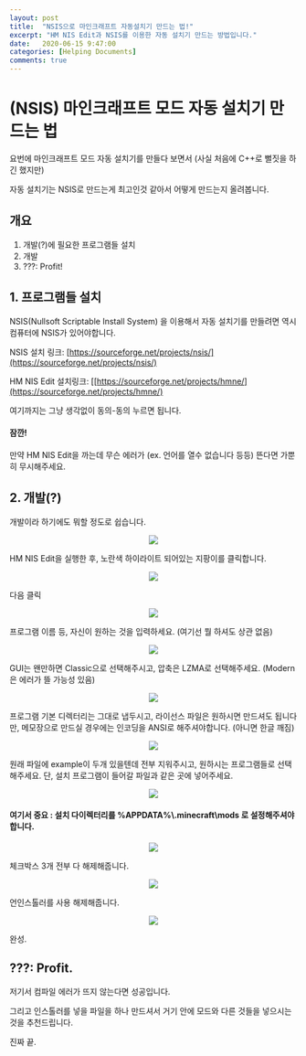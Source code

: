 ```yaml
---
layout: post
title:  "NSIS으로 마인크래프트 자동설치기 만드는 법!"
excerpt: "HM NIS Edit과 NSIS를 이용한 자동 설치기 만드는 방법입니다."
date:   2020-06-15 9:47:00
categories: [Helping Documents]
comments: true
---
```

# (NSIS) 마인크래프트 모드 자동 설치기 만드는 법

요번에 마인크래프트 모드 자동 설치기를 만들다 보면서 (사실 처음에 C++로 뻘짓을 하긴 했지만)

자동 설치기는 NSIS로 만드는게 최고인것 같아서 어떻게 만드는지 올려봅니다.

## 개요

1. 개발(?)에 필요한 프로그램들 설치
2. 개발
3. ???: Profit!

## 1. 프로그램들 설치

NSIS(Nullsoft Scriptable Install System) 을 이용해서 자동 설치기를 만들려면 역시 컴퓨터에 NSIS가 있어야합니다.

NSIS 설치 링크: [https://sourceforge.net/projects/nsis/](https://sourceforge.net/projects/nsis/)

HM NIS Edit 설치링크: [[https://sourceforge.net/projects/hmne/](https://sourceforge.net/projects/hmne/)

여기까지는 그냥 생각없이 동의-동의 누르면 됩니다.

#### 잠깐!

만약 HM NIS Edit을 까는데 무슨 에러가 (ex. 언어를 열수 없습니다 등등) 뜬다면 가뿐히 무시해주세요.

## 2. 개발(?)

개발이라 하기에도 뭐할 정도로 쉽습니다.

<p align="center">
<img align ="center" src = "https://i.ibb.co/7rZTRpK/1.png">
</p>

HM NIS Edit을 실행한 후, 노란색 하이라이트 되어있는 지팡이를 클릭합니다.

<p align="center">
<img align ="center" src = "https://i.ibb.co/cQV9vnX/2.png">
</p>

다음 클릭

<p align="center">
<img align ="center" src = "https://i.ibb.co/nnV4MZS/3.png">
</p>

프로그램 이름 등, 자신이 원하는 것을 입력하세요. (여기선 뭘 하셔도 상관 없음)

<p align="center">
<img align ="center" src = "https://i.ibb.co/LNfKZGn/4.png">
</p>

GUI는 왠만하면 Classic으로 선택해주시고, 압축은 LZMA로 선택해주세요. (Modern은 에러가 뜰 가능성 있음)

<p align="center">
<img align ="center" src = "https://i.ibb.co/1fxVhxc/5.png">
</p>

프로그램 기본 디렉터리는 그대로 냅두시고, 라이선스 파일은 원하시면 만드셔도 됩니다만,
메모장으로 만드실 경우에는 인코딩을 ANSI로 해주셔야합니다. (아니면 한글 깨짐)

<p align="center">
<img align ="center" src = "https://i.ibb.co/rH55VgH/6.png">
</p>

원래 파일에 example이 두개 있을텐데 전부 지워주시고, 원하시는 프로그램들로 선택해주세요.
단, 설치 프로그램이 들어갈 파일과 같은 곳에 넣어주세요.

<p align="center">
<img align ="center" src = "https://i.ibb.co/44vNBGx/7.png">
</p>

#### 여기서 중요 : 설치 다이렉터리를 %APPDATA%\\.minecraft\\mods 로 설정해주셔야합니다.

<p align="center">
<img align ="center" src = "https://i.ibb.co/j3ZKg5h/8.png">
</p>

체크박스 3개 전부 다 해제해줍니다.

<p align="center">
<img align ="center" src = "https://i.ibb.co/ftvkKJp/9.png">
</p>

언인스톨러를 사용 해제해줍니다.

<p align="center">
<img align ="center" src = "https://i.ibb.co/Z1Tcyww/10.png">
</p>

완성.

## ???: Profit.

저기서 컴파일 에러가 뜨지 않는다면 성공입니다.  

그리고 인스톨러를 넣을 파일을 하나 만드셔서 거기 안에 모드와 다른 것들을 넣으시는 것을 추천드립니다.

진짜 끝.
